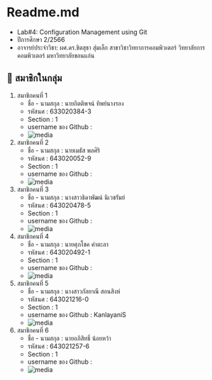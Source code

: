 # Readme.md

- Lab#4: Configuration Management using Git
- ปีการศึกษา 2/2566
- อาจารย์ประจำวิชา: ผศ.ดร.ชิตสุธา สุ่มเล็ก สาขาวิชาวิทยาการคอมพิวเตอร์ วิทยาลัยการคอมพิวเตอร์ มหาวิทยาลัยขอนแก่น

## 🚀 สมาชิกในกลุ่ม

1. สมาชิกคนที่ 1
   - ชื่อ - นามสกุล : นายกิตติพจน์ ทิพย์นางรอง
   - รหัสนศ : 633020384-3
   - Section : 1
   - username ของ Github : 
   - ![media](work1/0.png)
2. สมาชิกคนที่ 2
   - ชื่อ - นามสกุล : นายเมธัส พลศิริ
   - รหัสนศ : 643020052-9
   - Section : 1
   - username ของ Github :
   - ![media](work1/0.png)
3. สมาชิกคนที่ 3
   - ชื่อ - นามสกุล : นางสาวธิดาพัฒน์ นิเวชรัมย์
   - รหัสนศ : 643020478-5
   - Section : 1
   - username ของ Github :
   - ![media](work1/0.png)
4. สมาชิกคนที่ 4
   - ชื่อ - นามสกุล : นายศุภโชค คำตะลา
   - รหัสนศ : 643020492-1
   - Section : 1
   - username ของ Github :
   - ![media](work1/0.png)
5. สมาชิกคนที่ 5
   - ชื่อ - นามสกุล : นางสาวกัลยาณี สอนสิงห์ 
   - รหัสนศ : 643021216-0
   - Section : 1
   - username ของ Github : KanlayaniS
   - ![media]([work1/kanlayani.jpg])
6. สมาชิกคนที่ 6
   - ชื่อ - นามสกุล : นายอภิสิทธิ์ น้อยหว้า
   - รหัสนศ : 643021257-6
   - Section : 1
   - username ของ Github :
   - ![media](media/)
